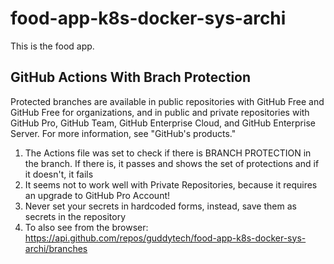 # food-app-k8s-docker-sys-archi 
This is the food app.  

## GitHub Actions With Brach Protection
Protected branches are available in public repositories with GitHub Free and GitHub Free for organizations, and in public and private repositories with GitHub Pro, GitHub Team, GitHub Enterprise Cloud, and GitHub Enterprise Server. For more information, see "GitHub's products."

1. The Actions file was set to check if there is BRANCH PROTECTION in the branch. If there is, it passes and shows the set of protections and if it doesn't, it fails
2. It seems not to work well with Private Repositories, because it requires an upgrade to GitHub Pro Account!
3. Never set your secrets in hardcoded forms, instead, save them as secrets in the repository
4. To also see from the browser:     https://api.github.com/repos/guddytech/food-app-k8s-docker-sys-archi/branches
 
